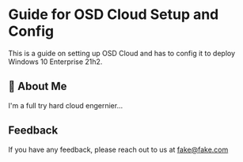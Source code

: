 
# Guide for OSD Cloud Setup and Config

This is a guide on setting up OSD Cloud and has to config it to deploy Windows 10 Enterprise 21h2.



## 🚀 About Me
I'm a full try hard cloud engernier...


## Feedback

If you have any feedback, please reach out to us at fake@fake.com

